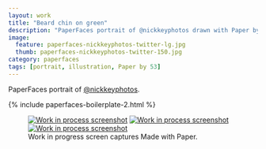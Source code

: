 ```yaml
---
layout: work
title: "Beard chin on green"
description: "PaperFaces portrait of @nickkeyphotos drawn with Paper by 53 on an iPad."
image: 
  feature: paperfaces-nickkeyphotos-twitter-lg.jpg
  thumb: paperfaces-nickkeyphotos-twitter-150.jpg
category: paperfaces
tags: [portrait, illustration, Paper by 53]
---
```


PaperFaces portrait of [@nickkeyphotos](http://twitter.com/nickkeyphotos).

{% include paperfaces-boilerplate-2.html %}

<figure class="third">
	<a href="{{ site.url }}/images/paperfaces-nickkeyphotos-process-1-lg.jpg"><img src="{{ site.url }}/images/paperfaces-nickkeyphotos-process-1-600.jpg" alt="Work in process screenshot"></a>
	<a href="{{ site.url }}/images/paperfaces-nickkeyphotos-process-2-lg.jpg"><img src="{{ site.url }}/images/paperfaces-nickkeyphotos-process-2-600.jpg" alt="Work in process screenshot"></a>
	<a href="{{ site.url }}/images/paperfaces-nickkeyphotos-process-3-lg.jpg"><img src="{{ site.url }}/images/paperfaces-nickkeyphotos-process-3-600.jpg" alt="Work in process screenshot"></a>
	<figcaption>Work in progress screen captures Made with Paper.</figcaption>
</figure>